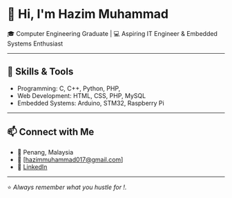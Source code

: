 # 👋 Hi, I'm Hazim Muhammad 

🎓 Computer Engineering Graduate | 💻 Aspiring IT Engineer & Embedded Systems Enthusiast  

---

## 🔧 Skills & Tools
- Programming: C, C++, Python, PHP,   
- Web Development: HTML, CSS, PHP, MySQL 
- Embedded Systems: Arduino, STM32, Raspberry Pi  

---

## 📫 Connect with Me
- 📍 Penang, Malaysia  
- 📧 [hazimmuhammad017@gmail.com]  
- 💼 [LinkedIn](www.linkedin.com/in/hazimmuhammad017)    

---
⭐️ *Always remember what you hustle for !.*
